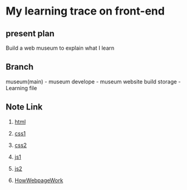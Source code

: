 # My learning trace on front-end

## present plan
Build a web museum to explain what I learn

## Branch 
museum(main) - museum
develope - museum website build
storage - Learning file

## Note Link
1. [html](https://medium.com/@ych930719/html%E7%AD%86%E8%A8%98-1-3a806a805ee2)

2. [css1](https://medium.com/@ych930719/css-%E7%AD%86%E8%A8%98-1-6cf51274848)

3. [css2](https://medium.com/@ych930719/css%E5%AD%B8%E7%BF%92%E7%AD%86%E8%A8%98-2-fe72b4f92536)

4. [js1](https://medium.com/@ych930719/js%E5%AD%B8%E7%BF%92%E7%AD%86%E8%A8%98-1-43b42249b29)

5. [js2](https://medium.com/@ych930719/js%E5%AD%B8%E7%BF%92%E7%AD%86%E8%A8%98-2-2d06c1939979)

6. [HowWebpageWork](https://medium.com/@ych930719/%E7%B6%B2%E7%AB%99%E9%81%8B%E4%BD%9C%E7%B0%A1%E8%A6%81%E7%AD%86%E8%A8%98-91c19f4f3e96)

